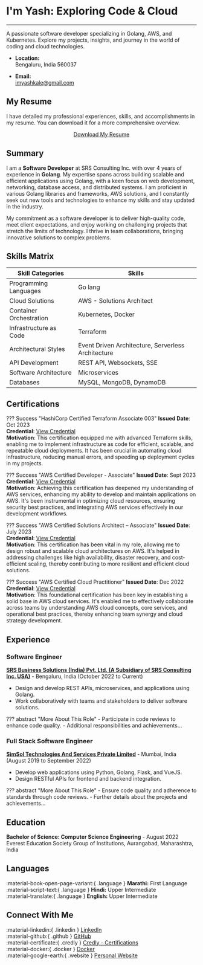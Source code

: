 # I'm Yash: Exploring Code & Cloud

---

A passionate software developer specializing in Golang, AWS, and Kubernetes. Explore my projects, insights, and journey in the world of coding and cloud technologies.

- **Location:**  
  Bengaluru, India 560037

- **Email:**  
  [imyashkale@gmail.com](mailto:imyashkale@gmail.com)

## My Resume

I have detailed my professional experiences, skills, and accomplishments in my resume. You can download it for a more comprehensive overview.

<!-- markdownlint-disable MD033 -->
<div style="text-align: center;">
    <a href="../static/resume/Yash_Kale_Resume.pdf" class="md-button md-button--primary" download="Yash_Kale_Resume.pdf">Download My Resume</a>
</div>

## Summary

I am a **Software Developer** at SRS Consulting Inc. with over 4 years of experience in **Golang**. My expertise spans across building scalable and efficient applications using Golang, with a keen focus on web development, networking, database access, and distributed systems. I am proficient in various Golang libraries and frameworks, AWS solutions, and I constantly seek out new tools and technologies to enhance my skills and stay updated in the industry.

My commitment as a software developer is to deliver high-quality code, meet client expectations, and enjoy working on challenging projects that stretch the limits of technology. I thrive in team collaborations, bringing innovative solutions to complex problems.

## Skills Matrix

| Skill Categories          | Skills                                    |
|---------------------------|-------------------------------------------|
| Programming Languages     | Go lang                                   |
| Cloud Solutions           | AWS - Solutions Architect                 |
| Container Orchestration   | Kubernetes, Docker                        |
| Infrastructure as Code    | Terraform                                 |
| Architectural Styles      | Event Driven Architecture, Serverless Architecture |
| API Development           | REST API, Websockets, SSE                 |
| Software Architecture     | Microservices                             |
| Databases                 | MySQL, MongoDB, DynamoDB                  |

## Certifications

??? Success "HashiCorp Certified Terraform Associate 003"
    **Issued Date**: Oct 2023  
    **Credential**: [View Credential](https://www.credly.com/badges/0f97f56d-5e8b-47c5-9c81-ae4ee6bb99f6)  
    **Motivation**: This certification equipped me with advanced Terraform skills, enabling me to implement infrastructure as code for efficient, scalable, and repeatable cloud deployments. It has been crucial in automating cloud infrastructure, reducing manual errors, and speeding up deployment cycles in my projects.

??? Success "AWS Certified Developer - Associate"
    **Issued Date**: Sept 2023  
    **Credential**: [View Credential](https://www.credly.com/badges/7b875d7d-dc65-4bae-8659-15a253a4ae25)  
    **Motivation**: Achieving this certification has deepened my understanding of AWS services, enhancing my ability to develop and maintain applications on AWS. It's been instrumental in optimizing cloud resources, ensuring security best practices, and integrating AWS services effectively in our development workflows.

??? Success "AWS Certified Solutions Architect – Associate"
    **Issued Date**: July 2023  
    **Credential**: [View Credential](https://www.credly.com/badges/31397bd2-239e-4dfa-9220-f1eed1488633)  
    **Motivation**: This certification has been vital in my role, allowing me to design robust and scalable cloud architectures on AWS. It's helped in addressing challenges like high availability, disaster recovery, and cost-efficient scaling, thereby contributing to more resilient and efficient cloud solutions.

??? Success "AWS Certified Cloud Practitioner"
    **Issued Date**: Dec 2022  
    **Credential**: [View Credential](https://www.credly.com/badges/9eb5642b-17d6-4463-9578-50eb57e425c6)  
    **Motivation**: This foundational certification has been key in establishing a solid base in AWS cloud services. It's enabled me to effectively collaborate across teams by understanding AWS cloud concepts, core services, and operational best practices, thereby enhancing team synergy and cloud strategy development.

## Experience

### Software Engineer

**[SRS Business Solutions (India) Pvt. Ltd. (A Subsidiary of SRS Consulting Inc. USA)](https://www.srsconsultinginc.com/index)** - Bengaluru, India (October 2022 to Current)

- Design and develop REST APIs, microservices, and applications using Golang.
- Work collaboratively with teams and stakeholders to deliver software solutions.

??? abstract "More About This Role"
    - Participate in code reviews to enhance code quality.
    - Additional responsibilities and achievements...

### Full Stack Software Engineer

**[SimSol Technologies And Services Private Limited](https://www.simsol.in)** - Mumbai, India (August 2019 to September 2022)

- Develop web applications using Python, Golang, Flask, and VueJS.
- Design RESTful APIs for frontend and backend integration.

??? abstract "More About This Role"
    - Ensure code quality and adherence to standards through code reviews.
    - Further details about the projects and achievements...

## Education

**Bachelor of Science: Computer Science Engineering** - August 2022
Everest Education Society Group of Institutions, Aurangabad, Maharashtra, India

## Languages

:material-book-open-page-variant:{ .language } **Marathi:** First Language  
:material-script-text:{ .language } **Hindi:** Upper Intermediate  
:material-translate:{ .language } **English:** Upper Intermediate  

## Connect With Me

:material-linkedin:{ .linkedin } [LinkedIn](https://www.linkedin.com/in/imyashkale/)  
:material-github:{ .github } [GitHub](https://github.com/imyashkale)  
:material-certificate:{ .credly } [Credly - Certifications](https://www.credly.com/badges/9eb5642b-17d6-4463-9578-50eb57e425c6)  
:material-docker:{ .docker } [Docker](https://hub.docker.com/u/imyashkale)  
:material-google-earth:{ .website } [Personal Website](https://imyashkale.com)
